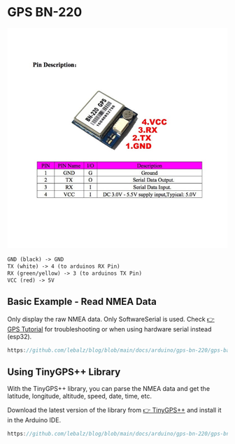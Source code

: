 # GPS BN-220

![](images/bn-220.jpg)

```
GND (black) -> GND
TX (white) -> 4 (to arduinos RX Pin)
RX (green/yellow) -> 3 (to arduinos TX Pin)
VCC (red) -> 5V
```

## Basic Example - Read NMEA Data

Only display the raw NMEA data. Only SoftwareSerial is used. Check [👉 GPS Tutorial](https://github.com/StuartsProjects/GPSTutorial) for troubleshooting or when using hardware serial instead (esp32).

```ino reference
https://github.com/lebalz/blog/blob/main/docs/arduino/gps-bn-220/gps-basic-example.ino
```

## Using TinyGPS++ Library

With the TinyGPS++ library, you can parse the NMEA data and get the latitude, longitude, altitude, speed, date, time, etc.

Download the latest version of the library from [👉 TinyGPS++](https://github.com/mikalhart/TinyGPSPlus/releases/tag/v1.0.3a) and install it in the Arduino IDE.

```ino reference
https://github.com/lebalz/blog/blob/main/docs/arduino/gps-bn-220/gps-bn-220.ino
```

